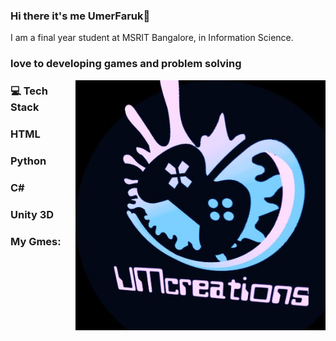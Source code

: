 ### Hi there it's me UmerFaruk👋


  I am a final year student at MSRIT Bangalore, in Information Science.  
  ### love to developing games and problem solving 
  <img align='right' src="/Companylogo.jpeg" width="400">
  
 ###  :computer: Tech Stack 
 ###                        HTML 
 ###                        Python
 ###                        C#
 ###                        Unity 3D
 
 
 
 
 
 
 
 ###  My Gmes:
 
  
  

 
 





